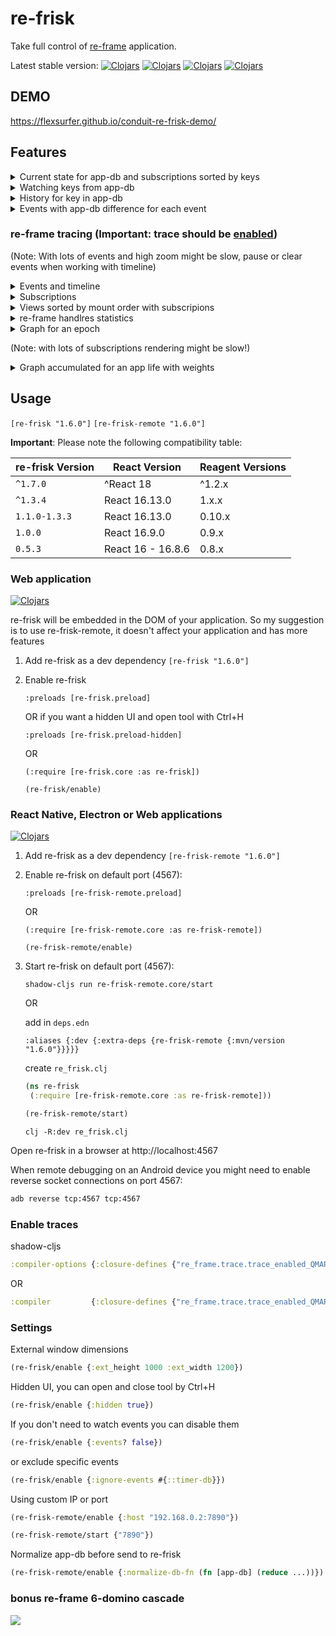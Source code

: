 # re-frisk

Take full control of [re-frame](https://github.com/Day8/re-frame) application.

Latest stable version: [![Clojars](https://img.shields.io/clojars/v/re-frisk.svg)](https://clojars.org/re-frisk) [![Clojars](https://img.shields.io/clojars/dt/re-frisk.svg)](https://clojars.org/re-frisk) [![Clojars](https://img.shields.io/clojars/v/re-frisk-remote.svg)](https://clojars.org/re-frisk-remote) [![Clojars](https://img.shields.io/clojars/dt/re-frisk-remote.svg)](https://clojars.org/re-frisk-remote)

## DEMO

https://flexsurfer.github.io/conduit-re-frisk-demo/

## Features

<details><summary>Current state for app-db and subscriptions sorted by keys</summary>
<img src="./img/feature-app-db.png" height="300">
</details>

<details><summary>Watching keys from app-db</summary>
<img src="./img/feature-watch.png" height="300">
</details>

<details><summary>History for key in app-db</summary>
<img src="./img/feature-history.png" height="300">
</details>

<details><summary>Events with app-db difference for each event</summary>
<img src="./img/feature-event.png" height="300">
</details>

### re-frame tracing (**Important**: trace should be [enabled](https://github.com/flexsurfer/re-frisk#enable-traces))

(Note: With lots of events and high zoom might be slow, pause or clear events when working with timeline)
<details><summary>Events and timeline</summary>
<img src="./img/feature-timeline.png" height="300">
</details>

<details><summary>Subscriptions</summary>
<img src="/img/feature-subs.png" height="300">
</details>

<details><summary>Views sorted by mount order with subscripions </summary>
<img src="/img/feature-views.png" height="300">
</details>

<details><summary>re-frame handlres statistics</summary>
<img src="/img/feature-stat.png" height="300">
</details>

<details><summary>Graph for an epoch</summary>
<img src="/img/feature-event-subs-graph.png" height="300">
</details>

(Note: with lots of subscriptions rendering might be slow!)
<details><summary> Graph accumulated for an app life with weights</summary>
<img src="/img/feature-subs-app-graph.png" height="300">
</details>

## Usage

`[re-frisk "1.6.0"]` 
`[re-frisk-remote "1.6.0"]` 

**Important**: Please note the following compatibility table:

re-frisk Version     | React Version    | Reagent Versions 
-------------------- |------------------|-----------------
`^1.7.0`             | ^React 18        | ^1.2.x          |
`^1.3.4`             | React 16.13.0    | 1.x.x           |
`1.1.0-1.3.3`        | React 16.13.0    | 0.10.x          |
`1.0.0`              | React 16.9.0     | 0.9.x           |
`0.5.3`              | React 16 - 16.8.6 | 0.8.x           | 

### Web application

[![Clojars](https://img.shields.io/clojars/v/re-frisk.svg)](https://clojars.org/re-frisk)

re-frisk will be embedded in the DOM of your application. So my suggestion is to use re-frisk-remote, it doesn't affect your application and has more features
 
1. Add re-frisk as a dev dependency  `[re-frisk "1.6.0"]` 

2. Enable re-frisk

    `:preloads [re-frisk.preload]`

    OR if you want a hidden UI and open tool with Ctrl+H

    `:preloads [re-frisk.preload-hidden]`

    OR
    
    `(:require [re-frisk.core :as re-frisk])`
    
    `(re-frisk/enable)`
      

### React Native, Electron or Web applications

[![Clojars](https://img.shields.io/clojars/v/re-frisk-remote.svg)](https://clojars.org/re-frisk-remote)

1. Add re-frisk as a dev dependency `[re-frisk-remote "1.6.0"]` 

2. Enable re-frisk on default port (4567):

    `:preloads [re-frisk-remote.preload]`

    OR

    `(:require [re-frisk-remote.core :as re-frisk-remote])`
    
    `(re-frisk-remote/enable)`
    
3. Start re-frisk on default port (4567):

    `shadow-cljs run re-frisk-remote.core/start`

    OR
    
    add in `deps.edn`
    
    `:aliases {:dev {:extra-deps {re-frisk-remote {:mvn/version "1.6.0"}}}}}`
    
    create `re_frisk.clj`
    
    ```clojure
   (ns re-frisk
     (:require [re-frisk-remote.core :as re-frisk-remote]))
   
   (re-frisk-remote/start)
    ```
    
    `clj -R:dev re_frisk.clj`

Open re-frisk in a browser at http://localhost:4567

When remote debugging on an Android device you might need to enable reverse socket connections on port 4567:

```bash
adb reverse tcp:4567 tcp:4567
```
### Enable traces

shadow-cljs
```clojure
:compiler-options {:closure-defines {"re_frame.trace.trace_enabled_QMARK_" true}}
```

OR

```clojure
:compiler         {:closure-defines {"re_frame.trace.trace_enabled_QMARK_" true}}
```

### Settings

External window dimensions

```clojure
(re-frisk/enable {:ext_height 1000 :ext_width 1200})
```

Hidden UI, you can open and close tool by Ctrl+H

```clojure
(re-frisk/enable {:hidden true})
```


If you don't need to watch events you can disable them

```clojure
(re-frisk/enable {:events? false})
```

or exclude specific events 

```clojure
(re-frisk/enable {:ignore-events #{::timer-db}})
```

Using custom IP or port

```clojure
(re-frisk-remote/enable {:host "192.168.0.2:7890"})

(re-frisk-remote/start {"7890"})
```

Normalize app-db before send to re-frisk

```clojure
(re-frisk-remote/enable {:normalize-db-fn (fn [app-db] (reduce ...))})
```


### bonus re-frame 6-domino cascade

[<img src="https://docs.google.com/drawings/d/1ptKAIPfb_gtwwSqYmt-JGTkwPVm_6LeWjjm-FcWznBs/pub?w=1786&amp;h=916">](
https://docs.google.com/drawings/d/1ptKAIPfb_gtwwSqYmt-JGTkwPVm_6LeWjjm-FcWznBs/edit?usp=sharing)
